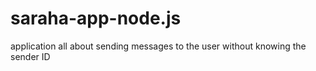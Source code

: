 # saraha-app-node.js
application all about sending messages to the user without knowing the sender ID
